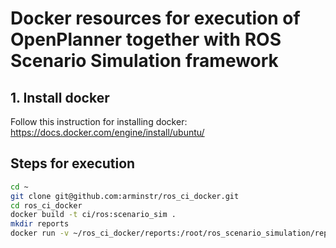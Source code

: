 # Docker resources for execution of OpenPlanner together with ROS Scenario Simulation framework

## 1. Install docker
Follow this instruction for installing docker:
https://docs.docker.com/engine/install/ubuntu/

## Steps for execution
```bash
cd ~
git clone git@github.com:arminstr/ros_ci_docker.git
cd ros_ci_docker
docker build -t ci/ros:scenario_sim .
mkdir reports
docker run -v ~/ros_ci_docker/reports:/root/ros_scenario_simulation/reports -it ci/ros:scenario_sim
```
